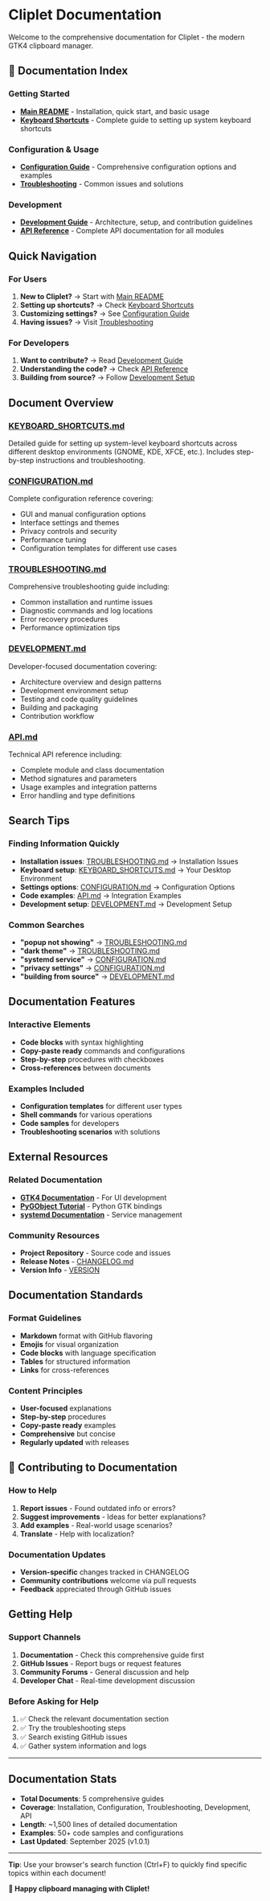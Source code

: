 # Cliplet Documentation

Welcome to the comprehensive documentation for Cliplet - the modern GTK4 clipboard manager.

## 📖 Documentation Index

### **Getting Started**
- **[Main README](../README.md)** - Installation, quick start, and basic usage
- **[Keyboard Shortcuts](KEYBOARD_SHORTCUTS.md)** - Complete guide to setting up system keyboard shortcuts

### **Configuration & Usage**
- **[Configuration Guide](CONFIGURATION.md)** - Comprehensive configuration options and examples
- **[Troubleshooting](TROUBLESHOOTING.md)** - Common issues and solutions

### **Development**
- **[Development Guide](DEVELOPMENT.md)** - Architecture, setup, and contribution guidelines
- **[API Reference](API.md)** - Complete API documentation for all modules

## Quick Navigation

### For Users
1. **New to Cliplet?** → Start with [Main README](../README.md)
2. **Setting up shortcuts?** → Check [Keyboard Shortcuts](KEYBOARD_SHORTCUTS.md)
3. **Customizing settings?** → See [Configuration Guide](CONFIGURATION.md)
4. **Having issues?** → Visit [Troubleshooting](TROUBLESHOOTING.md)

### For Developers
1. **Want to contribute?** → Read [Development Guide](DEVELOPMENT.md)
2. **Understanding the code?** → Check [API Reference](API.md)
3. **Building from source?** → Follow [Development Setup](DEVELOPMENT.md#development-setup)

## Document Overview

### [KEYBOARD_SHORTCUTS.md](KEYBOARD_SHORTCUTS.md)
Detailed guide for setting up system-level keyboard shortcuts across different desktop environments (GNOME, KDE, XFCE, etc.). Includes step-by-step instructions and troubleshooting.

### [CONFIGURATION.md](CONFIGURATION.md)
Complete configuration reference covering:
- GUI and manual configuration options
- Interface settings and themes
- Privacy controls and security
- Performance tuning
- Configuration templates for different use cases

### [TROUBLESHOOTING.md](TROUBLESHOOTING.md)
Comprehensive troubleshooting guide including:
- Common installation and runtime issues
- Diagnostic commands and log locations
- Error recovery procedures
- Performance optimization tips

### [DEVELOPMENT.md](DEVELOPMENT.md)
Developer-focused documentation covering:
- Architecture overview and design patterns
- Development environment setup
- Testing and code quality guidelines
- Building and packaging
- Contribution workflow

### [API.md](API.md)
Technical API reference including:
- Complete module and class documentation
- Method signatures and parameters
- Usage examples and integration patterns
- Error handling and type definitions

## Search Tips

### Finding Information Quickly
- **Installation issues**: [TROUBLESHOOTING.md](TROUBLESHOOTING.md) → Installation Issues
- **Keyboard setup**: [KEYBOARD_SHORTCUTS.md](KEYBOARD_SHORTCUTS.md) → Your Desktop Environment
- **Settings options**: [CONFIGURATION.md](CONFIGURATION.md) → Configuration Options
- **Code examples**: [API.md](API.md) → Integration Examples
- **Development setup**: [DEVELOPMENT.md](DEVELOPMENT.md) → Development Setup

### Common Searches
- **"popup not showing"** → [TROUBLESHOOTING.md](TROUBLESHOOTING.md#issue-popup-doesnt-appear-with-keyboard-shortcut)
- **"dark theme"** → [TROUBLESHOOTING.md](TROUBLESHOOTING.md#issue-dark-theme-not-working)
- **"systemd service"** → [CONFIGURATION.md](CONFIGURATION.md#service-configuration)
- **"privacy settings"** → [CONFIGURATION.md](CONFIGURATION.md#privacy-controls)
- **"building from source"** → [DEVELOPMENT.md](DEVELOPMENT.md#development-setup)

## Documentation Features

### Interactive Elements
- **Code blocks** with syntax highlighting
- **Copy-paste ready** commands and configurations
- **Step-by-step** procedures with checkboxes
- **Cross-references** between documents

### Examples Included
- **Configuration templates** for different user types
- **Shell commands** for various operations  
- **Code samples** for developers
- **Troubleshooting scenarios** with solutions

## External Resources

### Related Documentation
- **[GTK4 Documentation](https://docs.gtk.org/gtk4/)** - For UI development
- **[PyGObject Tutorial](https://pygobject.readthedocs.io/)** - Python GTK bindings
- **[systemd Documentation](https://systemd.io/)** - Service management

### Community Resources
- **Project Repository** - Source code and issues
- **Release Notes** - [CHANGELOG.md](../CHANGELOG.md)
- **Version Info** - [VERSION](../VERSION)

## Documentation Standards

### Format Guidelines
- **Markdown** format with GitHub flavoring
- **Emojis** for visual organization
- **Code blocks** with language specification
- **Tables** for structured information
- **Links** for cross-references

### Content Principles
- **User-focused** explanations
- **Step-by-step** procedures
- **Copy-paste ready** examples
- **Comprehensive** but concise
- **Regularly updated** with releases

## 🤝 Contributing to Documentation

### How to Help
1. **Report issues** - Found outdated info or errors?
2. **Suggest improvements** - Ideas for better explanations?
3. **Add examples** - Real-world usage scenarios?
4. **Translate** - Help with localization?

### Documentation Updates
- **Version-specific** changes tracked in CHANGELOG
- **Community contributions** welcome via pull requests
- **Feedback** appreciated through GitHub issues

## Getting Help

### Support Channels
1. **Documentation** - Check this comprehensive guide first
2. **GitHub Issues** - Report bugs or request features
3. **Community Forums** - General discussion and help
4. **Developer Chat** - Real-time development discussion

### Before Asking for Help
1. ✅ Check the relevant documentation section
2. ✅ Try the troubleshooting steps
3. ✅ Search existing GitHub issues
4. ✅ Gather system information and logs

---

## Documentation Stats

- **Total Documents**: 5 comprehensive guides
- **Coverage**: Installation, Configuration, Troubleshooting, Development, API
- **Length**: ~1,500 lines of detailed documentation
- **Examples**: 50+ code samples and configurations
- **Last Updated**: September 2025 (v1.0.1)

---

**Tip**: Use your browser's search function (Ctrl+F) to quickly find specific topics within each document!

**🎉 Happy clipboard managing with Cliplet!**